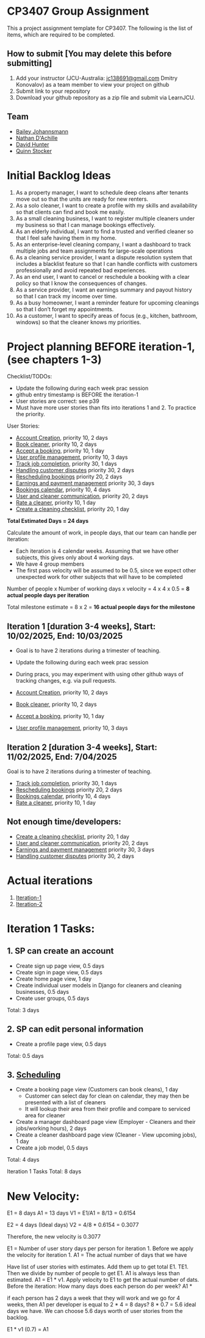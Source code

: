 # CP3407 Group Assignment

This a project assignment template for CP3407. 
The following is the list of items, which are required to be completed.

## How to submit [You may delete this before submitting]

1. Add your instructor (JCU-Australia: jc138691@gmail.com Dmitry Konovalov) as a team member to view your project on github
2. Submit link to your repository
3. Download your github repository as a zip file and submit via LearnJCU.

## Team

- [Bailey Johannsmann](https://www.github.com/Bailey-Johannsmann)
- [Nathan D'Achille](https://www.github.com/Nathan-Dachille)
- [David Hunter](https://www.github.com/Dav0-12)
- [Quinn Stocker](https://www.github.com/Quinn-Stocker)

# Initial Backlog Ideas
1. As a property manager, I want to schedule deep cleans after tenants move out so that the units are ready for new renters.
2. As a solo cleaner, I want to create a profile with my skills and availability so that clients can find and book me easily.
3. As a small cleaning business, I want to register multiple cleaners under my business so that I can manage bookings effectively.
4. As an elderly individual, I want to find a trusted and verified cleaner so that I feel safe having them in my home.
5. As an enterprise-level cleaning company, I want a dashboard to track multiple jobs and team assignments for large-scale operations
6. As a cleaning service provider, I want a dispute resolution system that includes a blacklist feature so that I can handle conflicts with customers professionally and avoid repeated bad experiences.
7. As an end user, I want to cancel or reschedule a booking with a clear policy so that I know the consequences of changes.
8. As a service provider, I want an earnings summary and payout history so that I can track my income over time.
9. As a busy homeowner, I want a reminder feature for upcoming cleanings so that I don’t forget my appointments.
10. As a customer, I want to specify areas of focus (e.g., kitchen, bathroom, windows) so that the cleaner knows my priorities.

# Project planning BEFORE iteration-1, (see chapters 1-3)
Checklist/TODOs: 
* Update the following during each week prac session
* github entry timestamp is BEFORE the iteration-1
* User stories are correct: see p39
* Must have more user stories than fits into iterations 1 and 2. To practice the priority.

User Stories:
* [Account Creation](./user_stories/user_story_01_title.md), priority 10, 2 days 
* [Book cleaner](./user_stories/user_story_01_title.md), priority 10, 2 days 
* [Accept a booking](./user_stories/user_story_01_title.md), priority 10, 1 day 
* [User profile management](./user_stories/user_story_01_title.md), priority 10, 3 days 
* [Track job completion](./user_stories/user_story_01_title.md), priority 30, 1 days 
* [Handling customer disputes](./user_stories/user_story_01_title.md) priority 30, 2 days
* [Rescheduling bookings](./user_stories/user_story_01_title.md) priority 20, 2 days 
* [Earnings and payment management](./user_stories/user_story_01_title.md) priority 30, 3 days 
* [Bookings calendar](./user_stories/user_story_01_title.md), priority 10, 4 days 
* [User and cleaner communication](./user_stories/user_story_01_title.md), priority 20, 2 days 
* [Rate a cleaner](./user_stories/user_story_01_title.md), priority 10, 1 day 
* [Create a cleaning checklist](./user_stories/user_story_01_title.md), priority 20, 1 day 

**Total Estimated Days = 24 days**

Calculate the amount of work, in people days, that our team can handle per iteration:

- Each iteration is 4 calendar weeks. Assuming that we have other subjects, this gives only about 4 working days. 
- We have 4 group members
- The first pass velocity will be assumed to be 0.5, since we expect other unexpected work for other subjects that will have to be completed

Number of people x Number of working days x velocity = 4 x 4 x 0.5 = **8 actual people days per iteration**

Total milestone estimate = 8 x 2 = **16 actual people days for the milestone**

## Iteration 1 [duration 3-4 weeks], Start: 10/02/2025, End: 10/03/2025 

* Goal is to have 2 iterations during a trimester of teaching.
* Update the following during each week prac session
* During pracs, you may experiment with using other github ways of tracking changes, e.g. via pull requests.

* [Account Creation](./user_stories/user_story_01_title.md), priority 10, 2 days
* [Book cleaner](./user_stories/user_story_01_title.md), priority 10, 2 days
* [Accept a booking](./user_stories/user_story_01_title.md), priority 10, 1 day 
* [User profile management](./user_stories/user_story_01_title.md), priority 10, 3 days 

## Iteration 2 [duration 3-4 weeks], Start: 11/02/2025, End: 7/04/2025
Goal is to have 2 iterations during a trimester of teaching.

* [Track job completion](./user_stories/user_story_01_title.md), priority 30, 1 days
* [Rescheduling bookings](./user_stories/user_story_01_title.md) priority 20, 2 days
* [Bookings calendar](./user_stories/user_story_01_title.md), priority 10, 4 days
* [Rate a cleaner](./user_stories/user_story_01_title.md), priority 10, 1 day

## Not enough time/developers:
* [Create a cleaning checklist](./user_stories/user_story_01_title.md), priority 20, 1 day
* [User and cleaner communication](./user_stories/user_story_01_title.md), priority 20, 2 days
* [Earnings and payment management](./user_stories/user_story_01_title.md) priority 30, 3 days
* [Handling customer disputes](./user_stories/user_story_01_title.md) priority 30, 2 days

# Actual iterations
1. [Iteration-1](./iteration_1.md)
2. [Iteration-2](./iteration_2.md)

# Iteration 1 Tasks:
## 1. SP can create an account
* Create sign up page view, 0.5 days
* Create sign in page view, 0.5 days
* Create home page view, 1 day
* Create individual user models in Django for cleaners and cleaning businesses, 0.5 days
* Create user groups, 0.5 days

Total: 3 days

## 2. SP can edit personal information
* Create a profile page view, 0.5 days

Total: 0.5 days

## 3. [Scheduling](./user_stories/user_story_01_title.md)
* Create a booking page view (Customers can book cleans), 1 day
    - Customer can select day for clean on calendar, they may then be presented with a list of cleaners
    - It will lookup their area from their profile and compare to serviced area for cleaner
* Create a manager dashboard page view (Employer - Cleaners and their jobs/working hours), 2 days
* Create a cleaner dashboard page view (Cleaner - View upcoming jobs), 1 day
* Create a job model, 0.5 days

Total: 4 days

Iteration 1 Tasks Total: 8 days

# New Velocity:
E1 = 8 days
A1 = 13 days
V1 = E1/A1
   = 8/13
   = 0.6154

E2 = 4 days (Ideal days)
V2 = 4/8 * 0.6154
   = 0.3077

Therefore, the new velocity is 0.3077

E1 = Number of user story days per person for iteration 1. Before we apply the velocity for iteration 1.
A1 = The actual number of days that we have 

Have list of user stories with estimates. Add them up to get total E1. TE1. Then we divide by number of people to get E1.
A1 is always less than estimated. A1 = E1 * v1. Apply velocity to E1 to get the actual number of dats.
Before the iteration: How many days does each person do per week? A1 *

 if each person has 2 days a week that they will work and we go for 4 weeks, then A1 per developer is equal to 2 * 4 = 8 days?
 8 * 0.7 = 5.6 ideal days we have. We can choose 5.6 days worth of user stories from the backlog.
 
E1 * v1 (0.7) = A1